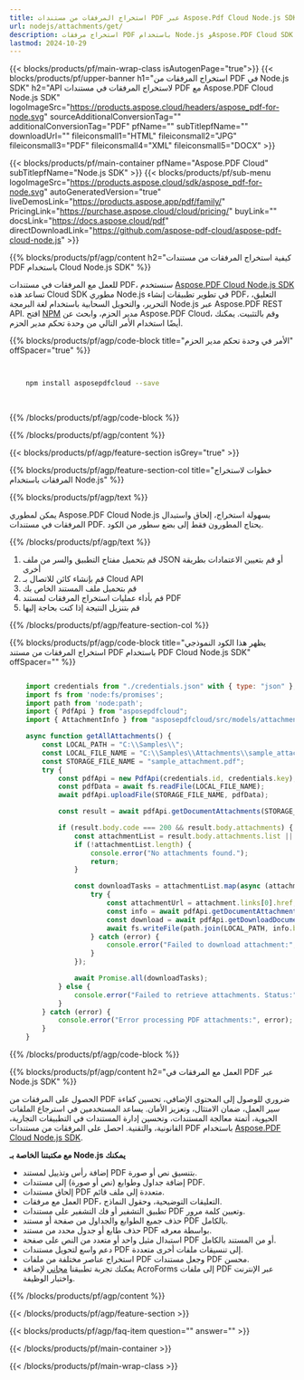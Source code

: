 ```yaml
---
title: استخراج المرفقات من مستندات PDF عبر Aspose.Pdf Cloud Node.js SDK
url: nodejs/attachments/get/
description: استخراج مرفقات PDF باستخدام Node.js وAspose.PDF Cloud SDK. الوصول إلى المحتوى المضمن عبر API.
lastmod: 2024-10-29
---
```


{{< blocks/products/pf/main-wrap-class isAutogenPage="true">}}
{{< blocks/products/pf/upper-banner h1="استخراج المرفقات من PDF في Node.js SDK" h2="API لاستخراج المرفقات في مستندات PDF مع Aspose.PDF Cloud Node.js SDK" logoImageSrc="https://products.aspose.cloud/headers/aspose_pdf-for-node.svg" sourceAdditionalConversionTag="" additionalConversionTag="PDF" pfName="" subTitlepfName="" downloadUrl="" fileiconsmall1="HTML" fileiconsmall2="JPG" fileiconsmall3="PDF" fileiconsmall4="XML" fileiconsmall5="DOCX" >}}

{{< blocks/products/pf/main-container pfName="Aspose.PDF Cloud" subTitlepfName="Node.js SDK" >}}
{{< blocks/products/pf/sub-menu logoImageSrc="https://products.aspose.cloud/sdk/aspose_pdf-for-node.svg"
autoGeneratedVersion="true"
liveDemosLink="https://products.aspose.app/pdf/family/" PricingLink="https://purchase.aspose.cloud/cloud/pricing/" buyLink="" docsLink="https://docs.aspose.cloud/pdf"  directDownloadLink="https://github.com/aspose-pdf-cloud/aspose-pdf-cloud-node.js" >}}

{{% blocks/products/pf/agp/content h2="كيفية استخراج المرفقات من مستندات PDF باستخدام Cloud Node.js SDK" %}}

للعمل مع المرفقات في مستندات PDF، سنستخدم
[Aspose.PDF Cloud Node.js SDK](https://products.aspose.cloud/pdf/nodejs/)
تساعد هذه Cloud SDK مطوري Node.js في تطوير تطبيقات إنشاء PDF، التعليق، التحرير، والتحويل السحابية باستخدام لغة البرمجة Node.js عبر Aspose.PDF REST API. افتح
[NPM](https://www.npmjs.com/package/asposepdfcloud)
مدير الحزم، وابحث عن
Aspose.PDF Cloud،
وقم بالتثبيت. يمكنك أيضًا استخدام الأمر التالي من وحدة تحكم مدير الحزم.

{{% blocks/products/pf/agp/code-block title="الأمر في وحدة تحكم مدير الحزم" offSpacer="true" %}}

```bash

     
    npm install asposepdfcloud --save
     
     

```

{{% /blocks/products/pf/agp/code-block %}}

{{% /blocks/products/pf/agp/content %}}

{{< blocks/products/pf/agp/feature-section isGrey="true" >}}

{{% blocks/products/pf/agp/feature-section-col title="خطوات لاستخراج المرفقات باستخدام Node.js" %}}

{{% blocks/products/pf/agp/text %}}

يمكن لمطوري Aspose.PDF Cloud Node.js بسهولة استخراج، إلحاق واستبدال المرفقات في مستندات PDF. يحتاج المطورون فقط إلى بضع سطور من الكود.

{{% /blocks/products/pf/agp/text %}}

1. قم بتحميل مفتاح التطبيق والسر من ملف JSON أو قم بتعيين الاعتمادات بطريقة أخرى
1. قم بإنشاء كائن للاتصال بـ Cloud API
1. قم بتحميل ملف المستند الخاص بك
1. قم بأداء عمليات استخراج المرفقات لمستند PDF
1. قم بتنزيل النتيجة إذا كنت بحاجة إليها

{{% /blocks/products/pf/agp/feature-section-col %}}


{{% blocks/products/pf/agp/code-block title="يظهر هذا الكود النموذجي استخراج المرفقات من مستند PDF باستخدام PDF Cloud Node.js SDK" offSpacer="" %}}

```js

    import credentials from "./credentials.json" with { type: "json" };
    import fs from 'node:fs/promises';
    import path from 'node:path';
    import { PdfApi } from "asposepdfcloud";
    import { AttachmentInfo } from "asposepdfcloud/src/models/attachmentInfo.js";

    async function getAllAttachments() {
        const LOCAL_PATH = "C:\\Samples\\";
        const LOCAL_FILE_NAME = "C:\\Samples\\Attachments\\sample_attachment.pdf";
        const STORAGE_FILE_NAME = "sample_attachment.pdf";
        try {
            const pdfApi = new PdfApi(credentials.id, credentials.key);
            const pdfData = await fs.readFile(LOCAL_FILE_NAME);
            await pdfApi.uploadFile(STORAGE_FILE_NAME, pdfData);

            const result = await pdfApi.getDocumentAttachments(STORAGE_FILE_NAME);

            if (result.body.code === 200 && result.body.attachments) {
                const attachmentList = result.body.attachments.list || [];
                if (!attachmentList.length) {
                    console.error("No attachments found.");
                    return;
                }

                const downloadTasks = attachmentList.map(async (attachment) => {
                    try {
                        const attachmentUrl = attachment.links[0].href;
                        const info = await pdfApi.getDocumentAttachmentByIndex(STORAGE_FILE_NAME, attachmentUrl);
                        const download = await pdfApi.getDownloadDocumentAttachmentByIndex(STORAGE_FILE_NAME, attachmentUrl);
                        await fs.writeFile(path.join(LOCAL_PATH, info.body.attachment.name), download.body);
                    } catch (error) {
                        console.error("Failed to download attachment:", error);
                    }
                });

                await Promise.all(downloadTasks);
            } else {
                console.error("Failed to retrieve attachments. Status:", result.statusCode);
            }
        } catch (error) {
            console.error("Error processing PDF attachments:", error);
        }
    }
```

{{% /blocks/products/pf/agp/code-block %}}

{{% blocks/products/pf/agp/content h2="العمل مع المرفقات في PDF عبر Node.js SDK" %}}

الحصول على المرفقات من PDF ضروري للوصول إلى المحتوى الإضافي، تحسين كفاءة سير العمل، ضمان الامتثال، وتعزيز الأمان. يساعد المستخدمين في استرجاع الملفات الحيوية، أتمتة معالجة المستندات، وتحسين إدارة المستندات في التطبيقات التجارية، القانونية، والتقنية.
احصل على المرفقات من مستندات PDF باستخدام [Aspose.PDF Cloud Node.js SDK](https://products.aspose.cloud/pdf/nodejs/).

**مع مكتبتنا الخاصة بـ Node.js يمكنك**

+ إضافة رأس وتذييل لمستند PDF بتنسيق نص أو صورة.
+ إضافة جداول وطوابع (نص أو صورة) إلى مستندات PDF.
+ إلحاق مستندات PDF متعددة إلى ملف قائم.
+ العمل مع مرفقات PDF، التعليقات التوضيحية، وحقول النماذج.
+ تطبيق التشفير أو فك التشفير على مستندات PDF وتعيين كلمة مرور.
+ حذف جميع الطوابع والجداول من صفحة أو مستند PDF بالكامل.
+ حذف طابع أو جدول محدد من مستند PDF بواسطة معرفه.
+ استبدال مثيل واحد أو متعدد من النص على صفحة PDF أو من المستند بالكامل.
+ دعم واسع لتحويل مستندات PDF إلى تنسيقات ملفات أخرى متعددة.
+ استخراج عناصر مختلفة من ملفات PDF وجعل مستندات PDF محسن.
+ يمكنك تجربة تطبيقنا [مجاني](https://products.aspose.app/pdf/xfa) لإضافة AcroForms إلى ملفات PDF عبر الإنترنت واختبار الوظيفة.

{{% /blocks/products/pf/agp/content %}}

{{< /blocks/products/pf/agp/feature-section >}}

{{< blocks/products/pf/agp/faq-item question="" answer="" >}}

{{< /blocks/products/pf/main-container >}}

{{< /blocks/products/pf/main-wrap-class >}}
